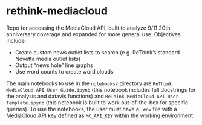 # rethink-mediacloud
Repo for accessing the MediaCloud API, built to analyze 9/11 20th anniversary coverage and expanded for more general use. Objectives include:
- Create custom news outlet lists to search (e.g. ReThink’s standard Novetta media outlet lists)
- Output “news hole” line graphs
- Use word counts to create word clouds

The main notebooks to use in the `notebooks/` directory are `ReThink MediaCloud API User Guide.ipynb` (this notebook includes full docstrings for the analysis and datavis functions) and `ReThink MediaCloud API User Template.ipynb` (this notebook is built to work out-of-the-box for specific queries). To use the notebooks, the user must have a `.env` file with a MediaCloud API key defined as `MC_API_KEY` within the working environment.
